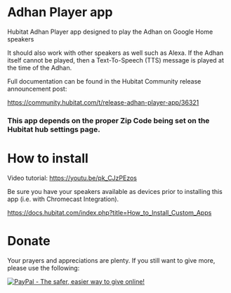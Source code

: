 # Adhan Player app

Hubitat Adhan Player app designed to play the Adhan on Google Home speakers

It should also work with other speakers as well such as Alexa. If the Adhan itself cannot be played,
then a Text-To-Speech (TTS) message is played at the time of the Adhan.

Full documentation can be found in the Hubitat Community release announcement post:

https://community.hubitat.com/t/release-adhan-player-app/36321

### This app depends on the proper Zip Code being set on the Hubitat hub settings page.

# How to install

Video tutorial: https://youtu.be/pk_CJzPEzos

Be sure you have your speakers available as devices prior to installing this app (i.e. with Chromecast Integration).

https://docs.hubitat.com/index.php?title=How_to_Install_Custom_Apps

# Donate

Your prayers and appreciations are plenty. If you still want to give more, please use the following:

[![PayPal - The safer, easier way to give online!](https://www.paypalobjects.com/en_US/i/btn/btn_donateCC_LG.gif)](https://www.paypal.com/cgi-bin/webscr?cmd=_donations&business=WK973S7JXQ2WN&currency_code=USD&source=url)
